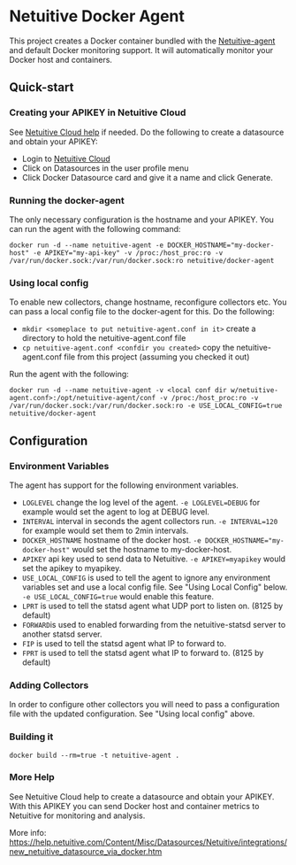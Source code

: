 # Netuitive Docker Agent
This project creates a Docker container bundled with the [Netuitive-agent](https://github.com/Netuitive/Diamond) and default Docker monitoring support.  It will automatically monitor your Docker host and containers.

## Quick-start

### Creating your APIKEY in Netuitive Cloud
See [Netuitive Cloud help](https://help.netuitive.com/Content/GettingStarted/Datasources/netuitive_integration_docker.htm?Highlight=docker) if needed.  Do the following to create a datasource and obtain your APIKEY:
* Login to [Netuitive Cloud](https://app.netuitive.com)
* Click on Datasources in the user profile menu
* Click Docker Datasource card and give it a name and click Generate.

### Running the docker-agent
The only necessary configuration is the hostname and your APIKEY.  You can run the agent with the following command:
```
docker run -d --name netuitive-agent -e DOCKER_HOSTNAME="my-docker-host" -e APIKEY="my-api-key" -v /proc:/host_proc:ro -v /var/run/docker.sock:/var/run/docker.sock:ro netuitive/docker-agent
```
### Using local config
To enable new collectors, change hostname, reconfigure collectors etc.  You can pass a local config file to the docker-agent for this.  Do the following:
* `mkdir <someplace to put netuitive-agent.conf in it>` create a directory to hold the netuitive-agent.conf file
* `cp netuitive-agent.conf <confdir you created>` copy the netuitive-agent.conf file from this project (assuming you checked it out)

Run the agent with the following:
```
docker run -d --name netuitive-agent -v <local conf dir w/netuitive-agent.conf>:/opt/netuitive-agent/conf -v /proc:/host_proc:ro -v /var/run/docker.sock:/var/run/docker.sock:ro -e USE_LOCAL_CONFIG=true netuitive/docker-agent
```

## Configuration

### Environment Variables

The agent has support for the following environment variables.

* `LOGLEVEL` change the log level of the agent.  `-e LOGLEVEL=DEBUG` for example would set the agent to log at DEBUG level.
* `INTERVAL` interval in seconds the agent collectors run.  `-e INTERVAL=120` for example would set them to 2min intervals.
* `DOCKER_HOSTNAME` hostname of the docker host.  `-e DOCKER_HOSTNAME="my-docker-host"` would set the hostname to my-docker-host.
* `APIKEY` api key used to send data to Netuitive. `-e APIKEY=myapikey` would set the apikey to myapikey.
* `USE_LOCAL_CONFIG` is used to tell the agent to ignore any environment variables set and use a local config file.  See "Using Local Config" below. `-e USE_LOCAL_CONFIG=true` would enable this feature.
* `LPRT` is used to tell the statsd agent what UDP port to listen on. (8125 by default)
* `FORWARD`is used to enabled forwarding from the netuitive-statsd server to another statsd server.
* `FIP` is used to tell the statsd agent what IP to forward to.
* `FPRT` is used to tell the statsd agent what IP to forward to. (8125 by default)


### Adding Collectors
In order to configure other collectors you will need to pass a configuration file with the updated configuration.  See "Using local config" above.


### Building it

`docker build --rm=true -t netuitive-agent .`

### More Help
See Netuitive Cloud help to create a datasource and obtain your APIKEY.  With this APIKEY you can send Docker host and container metrics to Netuitive for monitoring and analysis.

More info: https://help.netuitive.com/Content/Misc/Datasources/Netuitive/integrations/new_netuitive_datasource_via_docker.htm
